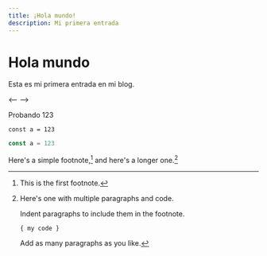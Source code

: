 ```yaml
---
title: ¡Hola mundo!
description: Mi primera entrada
---
```


# Hola mundo
Esta es mi primera entrada en mi blog. 

<-- -->

Probando 123

`const a = 123`

```js
const a = 123
```

Here's a simple footnote,[^1] and here's a longer one.[^bignote]

[^1]: This is the first footnote.

[^bignote]: Here's one with multiple paragraphs and code.

    Indent paragraphs to include them in the footnote.

    `{ my code }`

    Add as many paragraphs as you like.